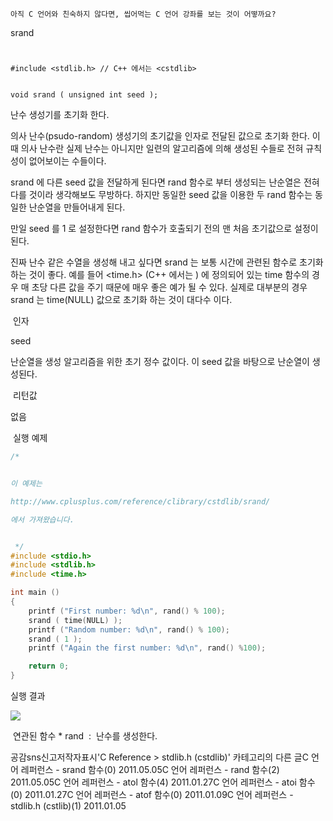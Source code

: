 

```warning
아직 C 언어와 친숙하지 않다면, 씹어먹는 C 언어 강좌를 보는 것이 어떻까요?

```


srand 
#
```info
#include <stdlib.h> // C++ 에서는 <cstdlib>


void srand ( unsigned int seed );

```


난수 생성기를 초기화 한다.

의사 난수(psudo-random) 생성기의 초기값을 인자로 전달된 값으로 초기화 한다. 이때 의사 난수란 실제 난수는 아니지만 일련의 알고리즘에 의해 생성된 수들로 전혀 규칙성이 없어보이는 수들이다.


srand 에 다른 seed 값을 전달하게 된다면 rand 함수로 부터 생성되는 난순열은 전혀 다를 것이라 생각해보도 무방하다. 하지만 동일한 seed 값을 이용한 두 rand 함수는 동일한 난순열을 만들어내게 된다. 


만일 seed 를 1 로 설정한다면 rand 함수가 호출되기 전의 맨 처음 초기값으로 설정이 된다. 


진짜 난수 같은 수열을 생성해 내고 싶다면 srand 는 보통 시간에 관련된 함수로 초기화 하는 것이 좋다. 예를 들어 <time.h> (C++ 에서는 <ctime> ) 에 정의되어 있는 time 함수의 경우 매 초당 다른 값을 주기 때문에 매우 좋은 예가 될 수 있다. 실제로 대부분의 경우 srand 는 time(NULL) 값으로 초기화 하는 것이 대다수 이다. 

 인자

seed

난순열을 생성 알고리즘을 위한 초기 정수 값이다. 이 seed 값을 바탕으로 난순열이 생성된다.

 리턴값

없음

 실행 예제

```cpp
/*


이 예제는

http://www.cplusplus.com/reference/clibrary/cstdlib/srand/

에서 가져왔습니다.


 */
#include <stdio.h>
#include <stdlib.h>
#include <time.h>

int main ()
{
    printf ("First number: %d\n", rand() % 100);
    srand ( time(NULL) );
    printf ("Random number: %d\n", rand() % 100);
    srand ( 1 );
    printf ("Again the first number: %d\n", rand() %100);

    return 0;
}

```

실행 결과

![](http://img1.daumcdn.net/thumb/R1920x0/?fname=http%3A%2F%2Fcfile29.uf.tistory.com%2Fimage%2F13223D3B4DC8A03528E793)

 연관된 함수
* 
rand  :  난수를 생성한다.

공감sns신고저작자표시'C Reference > stdlib.h (cstdlib)' 카테고리의 다른 글C 언어 레퍼런스 - srand 함수(0)
2011.05.05C 언어 레퍼런스 - rand 함수(2)
2011.05.05C 언어 레퍼런스 - atol 함수(4)
2011.01.27C 언어 레퍼런스 - atoi 함수(0)
2011.01.27C 언어 레퍼런스 - atof 함수(0)
2011.01.09C 언어 레퍼런스 - stdlib.h (cstlib)(1)
2011.01.05

